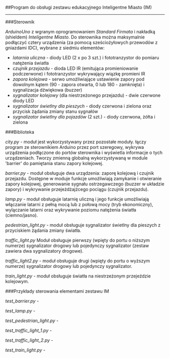 ##Program do obsługi zestawu edukacyjnego Inteligentne Miasto (IM)
<hr>
###Sterownik

*ArduinoUno* z wgranym oprogramowaniem *Standard Firmata* i nakładką (shieldem) *Inteligentne Miasto*.
Do sterownika można maksymalnie podłączyć cztery urządzenia (za pomocą sześciożyłowych przewodów z gniazdami IDC), 
wybrane z siedmiu elementów:
* *latarnia uliczna* - diody LED (2 x po 3 szt.) i fototranzystor do pomiaru natężenia światła
* *czujnik przejazdu* - dioda LED IR (emitująca promieniowanie podczerwone) i fototranzystor wykrywający wiązkę promieni IR
* *zapora kolejowa* - serwo umożliwiające ustawienie zapory pod dowolnym kątem (90 - zapora otwarta, 0 lub 180 - zamknięta)
  i sygnalizacja dźwiękowa (buzzer)
* *sygnalizator kolejowy* (dla niestrzeżonego przejazdu) - dwie czerwone diody LED
* *sygnalizator świetlny dla pieszych* - diody czerwona i zielona oraz przycisk żądania zmiany stanu sygnałów
* *sygnalizator świetlny dla pojazdów* (2 szt.) -  diody czerwona, żółta i zielona

###Biblioteka

*city.py* - moduł jest wykorzystywany przez pozostałe moduły. łączy program ze sterownikiem Arduino przez port szeregowy,
wykrywa urządzenia podłączone do portów sterownika i wyświetla informacje o tych urządzeniach.
Tworzy zmienną globalną wykorzystywaną w module 'barrier' do pamiętania stanu zapory kolejowej.

*barrier.py* - moduł obsługuje dwa urządzenia: zaporę kolejową i czujnik przejazdu.
Dostępne w moduje funkcje umożliwiają zamykanie i otwieranie zapory kolejowej, generowanie sygnału
ostrzegawczego (buzzer w układzie zapory) i wykrywanie przejeżdżajżcego pociągu (czujnik przejazdu).

*lamp.py* - moduł obsługuje latarnię uliczną i jego funkcje umożliwiają włączanie latarni z pełną mocą lub z połową mocy
(tryb ekonomiczny), wylączanie latarni oraz wykrywanie poziomu natężenia światła (ciemno/jasno).

*pedestrian_light.py* - moduł obsługuje sygnalizator świetlny dla pieszych z przyciskiem żądania zmiany światła.

*traffic_light.py*
Moduł obsługuje pierwszy (wpięty do portu o niższym numerze) sygnalizator drogowy
lub pojedynczy sygnalizator (zestaw zawiera dwa sygnalizatory drogowe).

*traffic_light2.py* - moduł obsługuje drugi (wpięty do portu o wyższym numerze) sygnalizator drogowy
lub pojedynczy sygnalizator.

*train_light.py* - moduł obsługuje światła na niestrzeżonym przejeździe kolejowym.

###Przykłady sterowania elementami zestawu IM

*test_barrier.py* - 

*test_lamp.py* - 

*test_pedestrian_light.py* -

*test_traffic_light_1.py* -

*test_traffic_light_2.py* -

*test_train_light.py* -
